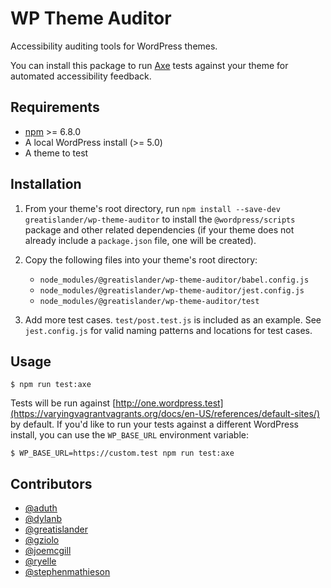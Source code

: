 # WP Theme Auditor

Accessibility auditing tools for WordPress themes.

You can install this package to run [Axe](https://deque.com/axe) tests against your theme for automated accessibility feedback.

## Requirements

- [npm](https://github.com/npm/cli/releases/latest) >= 6.8.0
- A local WordPress install (>= 5.0)
- A theme to test

## Installation

1. From your theme's root directory, run `npm install --save-dev greatislander/wp-theme-auditor` to install the `@wordpress/scripts` package and other related dependencies (if your theme does not already include a `package.json` file, one will be created).
3. Copy the following files into your theme's root directory:

    + `node_modules/@greatislander/wp-theme-auditor/babel.config.js`
    + `node_modules/@greatislander/wp-theme-auditor/jest.config.js`
    + `node_modules/@greatislander/wp-theme-auditor/test`
    
2. Add more test cases. `test/post.test.js` is included as an example. See `jest.config.js` for valid naming patterns and locations for test cases.

## Usage

```
$ npm run test:axe
```

Tests will be run against [http://one.wordpress.test](https://varyingvagrantvagrants.org/docs/en-US/references/default-sites/) by default. If you'd like to run your tests against a different WordPress install, you can use the `WP_BASE_URL` environment variable:

```
$ WP_BASE_URL=https://custom.test npm run test:axe
```

## Contributors

- [@aduth](https://github.com/aduth)
- [@dylanb](https://github.com/dylanb)
- [@greatislander](https://github.com/greatislander)
- [@gziolo](https://github.com/gziolo)
- [@joemcgill](https://github.com/joemcgill)
- [@ryelle](https://github.com/ryelle)
- [@stephenmathieson](https://github.com/stephenmathieson)